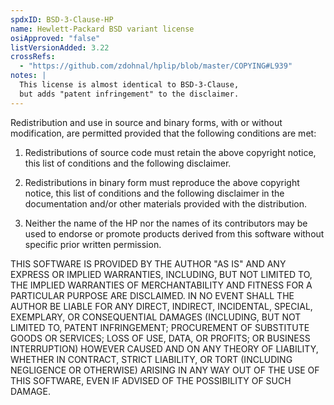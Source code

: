 ```yaml
---
spdxID: BSD-3-Clause-HP
name: Hewlett-Packard BSD variant license
osiApproved: "false"
listVersionAdded: 3.22
crossRefs: 
  - "https://github.com/zdohnal/hplip/blob/master/COPYING#L939"
notes: |
  This license is almost identical to BSD-3-Clause,
  but adds "patent infringement" to the disclaimer.
---
```


Redistribution and use in source and binary forms, with or without modification, are permitted provided that the following conditions are met:

1. Redistributions of source code must retain the above copyright notice, this list of conditions and the following disclaimer.

2. Redistributions in binary form must reproduce the above copyright notice, this list of conditions and the following disclaimer in the documentation and/or other materials provided with the distribution.

3. Neither the name of the HP nor the names of its contributors may be used to endorse or promote products derived from this software without specific prior written permission.

THIS SOFTWARE IS PROVIDED BY THE AUTHOR "AS IS" AND ANY EXPRESS OR IMPLIED WARRANTIES, INCLUDING, BUT NOT LIMITED TO, THE IMPLIED WARRANTIES OF MERCHANTABILITY AND FITNESS FOR A PARTICULAR PURPOSE ARE DISCLAIMED. IN NO EVENT SHALL THE AUTHOR BE LIABLE FOR ANY DIRECT, INDIRECT, INCIDENTAL, SPECIAL, EXEMPLARY, OR CONSEQUENTIAL DAMAGES (INCLUDING, BUT NOT LIMITED TO, PATENT INFRINGEMENT; PROCUREMENT OF SUBSTITUTE GOODS OR SERVICES; LOSS OF USE, DATA, OR PROFITS; OR BUSINESS INTERRUPTION) HOWEVER CAUSED AND ON ANY THEORY OF LIABILITY, WHETHER IN CONTRACT, STRICT LIABILITY, OR TORT (INCLUDING NEGLIGENCE OR OTHERWISE) ARISING IN ANY WAY OUT OF THE USE OF THIS SOFTWARE, EVEN IF ADVISED OF THE POSSIBILITY OF SUCH DAMAGE.
